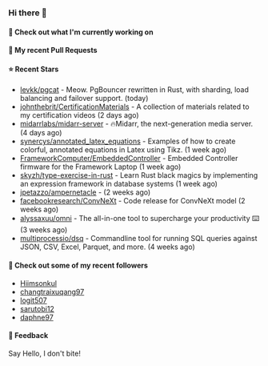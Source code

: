 ### Hi there 👋

#### 👷 Check out what I'm currently working on

#### 🔨 My recent Pull Requests


#### ⭐ Recent Stars

- [levkk/pgcat](https://github.com/levkk/pgcat) - Meow. PgBouncer rewritten in Rust, with sharding, load balancing and failover support. (today)
- [johnthebrit/CertificationMaterials](https://github.com/johnthebrit/CertificationMaterials) - A collection of materials related to my certification videos (2 days ago)
- [midarrlabs/midarr-server](https://github.com/midarrlabs/midarr-server) - 🔥Midarr, the next-generation media server. (4 days ago)
- [synercys/annotated_latex_equations](https://github.com/synercys/annotated_latex_equations) - Examples of how to create colorful, annotated equations in Latex using Tikz. (1 week ago)
- [FrameworkComputer/EmbeddedController](https://github.com/FrameworkComputer/EmbeddedController) - Embedded Controller firmware for the Framework Laptop (1 week ago)
- [skyzh/type-exercise-in-rust](https://github.com/skyzh/type-exercise-in-rust) - Learn Rust black magics by implementing an expression framework in database systems (1 week ago)
- [jpetazzo/ampernetacle](https://github.com/jpetazzo/ampernetacle) -  (2 weeks ago)
- [facebookresearch/ConvNeXt](https://github.com/facebookresearch/ConvNeXt) - Code release for ConvNeXt model (2 weeks ago)
- [alyssaxuu/omni](https://github.com/alyssaxuu/omni) - The all-in-one tool to supercharge your productivity ⌨️ (3 weeks ago)
- [multiprocessio/dsq](https://github.com/multiprocessio/dsq) - Commandline tool for running SQL queries against JSON, CSV, Excel, Parquet, and more. (4 weeks ago)

#### 👯 Check out some of my recent followers

- [Hiimsonkul](https://github.com/Hiimsonkul)
- [changtraixuqang97](https://github.com/changtraixuqang97)
- [logit507](https://github.com/logit507)
- [sarutobi12](https://github.com/sarutobi12)
- [daphne97](https://github.com/daphne97)

#### 💬 Feedback

Say Hello, I don't bite!